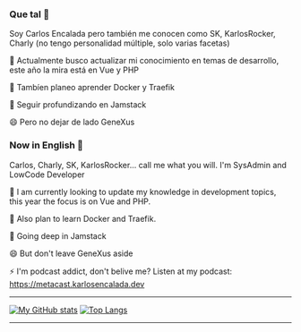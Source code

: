 ### Que tal 👋
Soy Carlos Encalada pero también me conocen como SK, KarlosRocker, Charly (no tengo personalidad múltiple, solo varias facetas)

🔭 Actualmente busco actualizar mi conocimiento en temas de desarrollo, este año la mira está en Vue y PHP

🌱 Tambíen planeo aprender Docker y Traefik

🤔 Seguir profundizando en Jamstack

😄 Pero no dejar de lado GeneXus

### Now in English 🧐
Carlos, Charly, SK, KarlosRocker... call me what you will. I'm SysAdmin and LowCode Developer

🔭 I am currently looking to update my knowledge in development topics, this year the focus is on Vue and PHP.

🌱 Also plan to learn Docker and Traefik.

🤔 Going deep in Jamstack

😄 But don't leave GeneXus aside

⚡ I'm podcast addict, don't belive me? Listen at my podcast: https://metacast.karlosencalada.dev

***

[![My GitHub stats](https://github-readme-stats.vercel.app/api?username=skcode7&show_icons=true&theme=vue)](https://github.com/anuraghazra/github-readme-stats)
[![Top Langs](https://github-readme-stats.vercel.app/api/top-langs/?username=skcode7&layout=compact&langs_count=7)](https://github.com/anuraghazra/github-readme-stats)

***
